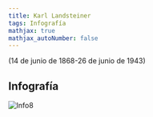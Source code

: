 ```yaml
---
title: Karl Landsteiner
tags: Infografía
mathjax: true
mathjax_autoNumber: false
---
```


(14 de junio de 1868-26 de junio de 1943)

<!--- 
![Lejeune](https://raw.githubusercontent.com/A-C-C-Guadalupe-Ortiz-De-Landazuri/Blog/master/infografias/Lejeune/Retrato.jpg){:.circle.shadow}

## Fe y obras


## Vida académica



## (Un trabajo importante)


## Fuentes:

Apellido_Autor1 , Inicial_Nombre_Auror1 ., Apellido_Autor2 , Inicial_Nombre_Auror2. Año. Título de la Obra. [online] Nombre de la página. Disponible en: [dirección web](dirección web) [Obtenido el DD de MM del AA].
Ejemplo: Allen, J. L., 2005. Interview with Professor Nicola Cabibbo [online] National Catholic Reporter. Disponible en: [http://www.natcath.org/mainpage/specialdocuments/cabibbo.htm](http://www.natcath.org/mainpage/specialdocuments/cabibbo.htm) [Obtenido el 8 de Abril del 2021].  
Apellido, Inicial_Nombre_Auror1. Año de publicación. Título del Capítulo. Título del libro/revista, Volumen o edición, páginas.
Ejemplo: Parisi, G., 2011. Nicola Cabibbo. Physics Today, 64(2), pp.59-60. 



Imagen, derechos de autor: 

### Principales Publicaciones 

Aquí van enumerados los artículos u obras públicadas a las que se puede acceder o son muy importantes, de la forma:
[número] Apellido,  Inicial_Nombre. (colaboradores). ‘ Título del artículo ’, Revista, Volumen, páginas (año);
Ejemplo:
[1] Cabibbo, N., ‘On the radiative decay of charged π-mesons’, Il Nuovo Cimento, 11, pp. 837-842 (1959);  
-->
## Infografía

![Info8](https://raw.githubusercontent.com/A-C-C-Guadalupe-Ortiz-De-Landazuri/Blog/master/infografias/poster8.jpg)
